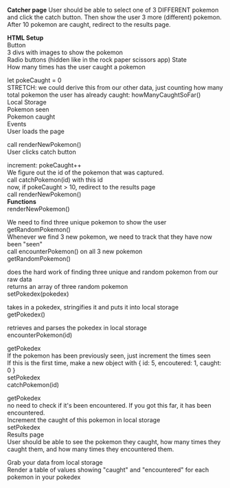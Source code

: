 **Catcher page**
User should be able to select one of 3 DIFFERENT pokemon and click the catch button. Then show the user 3 more (different) pokemon. After 10 pokemon are caught, redirect to the results page.

**HTML Setup** <br />
Button  <br /> 
3 divs with images to show the pokemon  <br />
Radio buttons (hidden like in the rock paper scissors app)
State <br />
How many times has the user caught a pokemon <br />

let pokeCaught = 0 <br />
STRETCH: we could derive this from our other data, just counting how many total pokemon the user has already caught: howManyCaughtSoFar() <br />
Local Storage <br />
Pokemon seen <br />
Pokemon caught <br />
Events <br />
User loads the page <br />

call renderNewPokemon() <br />
User clicks catch button <br />

increment: pokeCaught++ <br />
We figure out the id of the pokemon that was captured. <br />
call catchPokemon(id) with this id <br />
now, if pokeCaught > 10, redirect to the results page <br />
call renderNewPokemon() <br />
**Functions** <br />
renderNewPokemon() <br />

We need to find three unique pokemon to show the user <br />
getRandomPokemon() <br />
Whenever we find 3 new pokemon, we need to track that they have now been "seen" <br />
call encounterPokemon() on all 3 new pokemon <br />
getRandomPokemon() <br />

does the hard work of finding three unique and random pokemon from our raw data <br />
returns an array of three random pokemon <br />
setPokedex(pokedex) <br />

takes in a pokedex, stringifies it and puts it into local storage <br />
getPokedex() <br />

retrieves and parses the pokedex in local storage <br />
encounterPokemon(id) <br />

getPokedex <br />
If the pokemon has been previously seen, just increment the times seen <br />
If this is the first time, make a new object with { id: 5, encoutered: 1, caught: 0 } <br />
setPokedex <br />
catchPokemon(id) <br />

getPokedex <br />
no need to check if it's been encountered. If you got this far, it has been encountered. <br />
Increment the caught of this pokemon in local storage <br />
setPokedex <br />
Results page <br />
User should be able to see the pokemon they caught, how many times they caught them, and how many times they encountered them. <br />

Grab your data from local storage <br />
Render a table of values showing "caught" and "encountered" for each pokemon in your pokedex <br />
